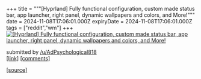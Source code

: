 +++
title = """[Hyprland] Fully functional configuration, custom made status bar, app launcher, right panel, dynamic wallpapers and colors, and More!"""
date = 2024-11-08T17:06:01.000Z
expiryDate = 2024-11-08T17:06:01.000Z
tags = ["reddit","wm"]
+++
[![[Hyprland] Fully functional configuration, custom made status bar, app launcher, right panel, dynamic wallpapers and colors, and More!](https://b.thumbs.redditmedia.com/asTMDJGRuXd9Ic6Rq3mBZlLiO6hQG9e1nMO6D6XFgGU.jpg "[Hyprland] Fully functional configuration, custom made status bar, app launcher, right panel, dynamic wallpapers and colors, and More!")](https://www.reddit.com/r/unixporn/comments/1gmngax/hyprland_fully_functional_configuration_custom/)

submitted by [/u/AdPsychological818](https://www.reddit.com/user/AdPsychological818)  
[\[link\]](https://www.reddit.com/gallery/1gmngax) [\[comments\]](https://www.reddit.com/r/unixporn/comments/1gmngax/hyprland_fully_functional_configuration_custom/)

[[source]](https://www.reddit.com/r/unixporn/comments/1gmngax/hyprland_fully_functional_configuration_custom/)

